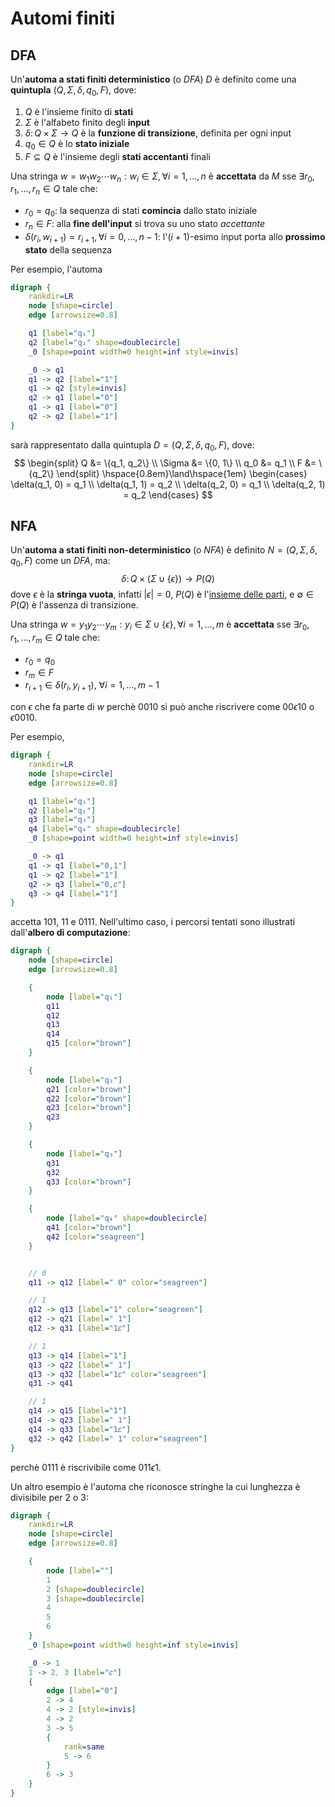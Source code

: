 # Automi finiti

## DFA

Un'**automa a stati finiti deterministico** (o _DFA_) $D$ è definito come una **quintupla** $(Q, \Sigma, \delta, q_0, F)$, dove:
1. $Q$ è l'insieme finito di **stati**
2. $\Sigma$ è l'alfabeto finito degli **input**
3. $\delta\colon Q \times \Sigma \to Q$ è la **funzione di transizione**, definita per ogni input
4. $q_0 \in Q$ è lo **stato iniziale**
5. $F \subseteq Q$ è l'insieme degli **stati accentanti** finali

Una stringa $w = w_1 w_2 \cdots w_n : w_i \in \Sigma, \forall i=1, ..., n$ è **accettata** da $M$ sse $\exists r_0,r_1,...,r_n \in Q$ tale che:
- $r_0 = q_0$: la sequenza di stati **comincia** dallo stato iniziale
- $r_n \in F$: alla **fine dell'input** si trova su uno stato _accettante_
- $\delta(r_i, w_{i+1}) = r_{i+1}, \forall i=0, ..., n-1$: l'$(i+1)$-esimo input porta allo **prossimo stato** della sequenza

Per esempio, l'automa
```dot process
digraph {
	rankdir=LR
	node [shape=circle]
	edge [arrowsize=0.8]

	q1 [label="q₁"]
	q2 [label="q₂" shape=doublecircle]
	_0 [shape=point width=0 height=inf style=invis]

	_0 -> q1
	q1 -> q2 [label="1"]
	q1 -> q2 [style=invis]
	q2 -> q1 [label="0"]
	q1 -> q1 [label="0"]
	q2 -> q2 [label="1"]
}
```
sarà rappresentato dalla quintupla $D = (Q, \Sigma, \delta, q_0, F)$, dove:
$$
\begin{split}
Q &= \{q_1, q_2\} \\
\Sigma &= \{0, 1\} \\
q_0 &= q_1 \\
F &= \{q_2\}
\end{split} \hspace{0.8em}\land\hspace{1em} \begin{cases}
\delta(q_1, 0) = q_1 \\
\delta(q_1, 1) = q_2 \\
\delta(q_2, 0) = q_1 \\
\delta(q_2, 1) = q_2
\end{cases}
$$

## NFA

Un'**automa a stati finiti non-deterministico** (o _NFA_) è definito $N = (Q, \Sigma, \delta, q_0, F)$ come un _DFA_, ma:
$$
\delta\colon Q \times (\Sigma \cup \{\epsilon\}) \to P(Q)
$$
dove $\epsilon$ è la **stringa vuota**, infatti $|\epsilon| = 0$, $P(Q)$ è l'[insieme delle parti](../../ct0434/02/README.md#insiemi-delle-parti), e $\emptyset \in P(Q)$ è l'assenza di transizione.

Una stringa $w = y_1y_2 \cdots y_m : y_i \in \Sigma \cup \{\epsilon\}, \forall i = 1, ..., m$ è **accettata** sse $\exists r_0, r_1, ..., r_m \in Q$ tale che:
- $r_0 = q_0$
- $r_m \in F$
- $r_{i+1} \in \delta(r_i, y_{i+1}),\ \forall i = 1, ..., m-1$

con $\epsilon$ che fa parte di $w$ perchè $0010$ si può anche riscrivere come $00 \epsilon 10$ o $\epsilon 0010$.

Per esempio,
```dot process
digraph {
	rankdir=LR
	node [shape=circle]
	edge [arrowsize=0.8]

	q1 [label="q₁"]
	q2 [label="q₂"]
	q3 [label="q₃"]
	q4 [label="q₄" shape=doublecircle]
	_0 [shape=point width=0 height=inf style=invis]

	_0 -> q1
	q1 -> q1 [label="0,1"]
	q1 -> q2 [label="1"]
	q2 -> q3 [label="0,𝜀"]
	q3 -> q4 [label="1"]
}
```
accetta $101$, $11$ e $0111$. Nell'ultimo caso, i percorsi tentati sono illustrati dall'**albero di computazione**:
```dot process
digraph {
	node [shape=circle]
	edge [arrowsize=0.8]

	{
		node [label="q₁"]
		q11
		q12
		q13
		q14
		q15 [color="brown"]
	}

	{
		node [label="q₂"]
		q21 [color="brown"]
		q22 [color="brown"]
		q23 [color="brown"]
		q23
	}

	{
		node [label="q₃"]
		q31
		q32
		q33 [color="brown"]
	}

	{
		node [label="q₄" shape=doublecircle]
		q41 [color="brown"]
		q42 [color="seagreen"]
	}


	// 0
	q11 -> q12 [label=" 0" color="seagreen"]

	// 1
	q12 -> q13 [label="1" color="seagreen"]
	q12 -> q21 [label=" 1"]
	q12 -> q31 [label="1𝜀"]

	// 1
	q13 -> q14 [label="1"]
	q13 -> q22 [label=" 1"]
	q13 -> q32 [label="1𝜀" color="seagreen"]
	q31 -> q41

	// 1
	q14 -> q15 [label="1"]
	q14 -> q23 [label=" 1"]
	q14 -> q33 [label="1𝜀"]
	q32 -> q42 [label=" 1" color="seagreen"]
}
```
perchè $0111$ è riscrivibile come $011 \epsilon 1$.

Un altro esempio è l'automa che riconosce stringhe la cui lunghezza è divisibile per $2$ o $3$:
```dot process
digraph {
	rankdir=LR
	node [shape=circle]
	edge [arrowsize=0.8]

	{
		node [label=""]
		1
		2 [shape=doublecircle]
		3 [shape=doublecircle]
		4
		5
		6
	}
	_0 [shape=point width=0 height=inf style=invis]

	_0 -> 1
	1 -> 2, 3 [label="𝜀"]
	{
		edge [label="0"]
		2 -> 4
		4 -> 2 [style=invis]
		4 -> 2
		3 -> 5
		{
			rank=same
			5 -> 6
		}
		6 -> 3
	}
}
```

